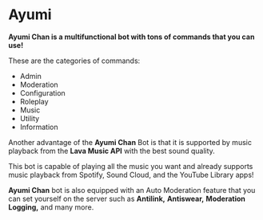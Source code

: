 # Ayumi
**Ayumi Chan is a multifunctional bot with tons of commands that you can use!**

These are the categories of commands:

* Admin
* Moderation
* Configuration
* Roleplay
* Music
* Utility
* Information

Another advantage of the **Ayumi Chan** Bot is that it is supported by music playback from the **Lava Music API** with the best sound quality.

This bot is capable of playing all the music you want and already supports music playback from Spotify, Sound Cloud, and the YouTube Library apps!

**Ayumi Chan** bot is also equipped with an Auto Moderation feature that you can set yourself on the server such as **Antilink,** **Antiswear,** **Moderation Logging,** and many more.

